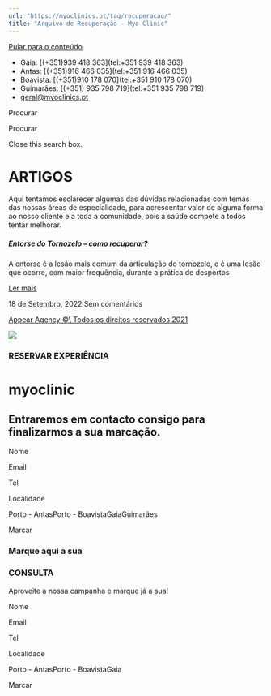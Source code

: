 ```yaml
---
url: "https://myoclinics.pt/tag/recuperacao/"
title: "Arquivo de Recuperação - Myo Clinic"
---
```


[Pular para o conteúdo](https://myoclinics.pt/tag/recuperacao/#content)

- Gaia: [(+351)939 418 363](tel:+351 939 418 363)
- Antas: [(+351)916 466 035](tel:+351 916 466 035)
- Boavista: [(+351)910 178 070](tel:+351 910 178 070)
- Guimarães: [(+351) 935 798 719](tel:+351  935 798 719)
- [geral@myoclinics.pt](mailto:geral@myoclinics.pt)

Procurar

Procurar

Close this search box.

# ARTIGOS

Aqui tentamos esclarecer algumas das dúvidas relacionadas com temas das nossas áreas de especialidade, para acrescentar valor de alguma forma ao nosso cliente e a toda a comunidade, pois a saúde compete a todos tentar melhorar.

##### [Entorse do Tornozelo – como recuperar?](https://myoclinics.pt/entorse-do-tornozelo-como-recuperar/)

A entorse é a lesão mais comum da articulação do tornozelo, e é uma lesão que ocorre, com maior frequência, durante a prática de desportos

[Ler mais](https://myoclinics.pt/entorse-do-tornozelo-como-recuperar/)

18 de Setembro, 2022
Sem comentários

[Appear Agency ©\\
Todos os direitos reservados 2021](http://www.appearagency.pt/)

![](https://myoclinics.pt/wp-content/uploads/2019/11/logo-exerciciocomsaude2_270x.png)

### RESERVAR EXPERIÊNCIA

# myoclinic

## Entraremos em contacto consigo para finalizarmos a sua marcação.

Nome

Email

Tel

Localidade

Porto - AntasPorto - BoavistaGaiaGuimarães

Marcar

### Marque aqui a sua

### CONSULTA

Aproveite a nossa campanha e marque já a sua!

Nome

Email

Tel

Localidade

Porto - AntasPorto - BoavistaGaia

Marcar
